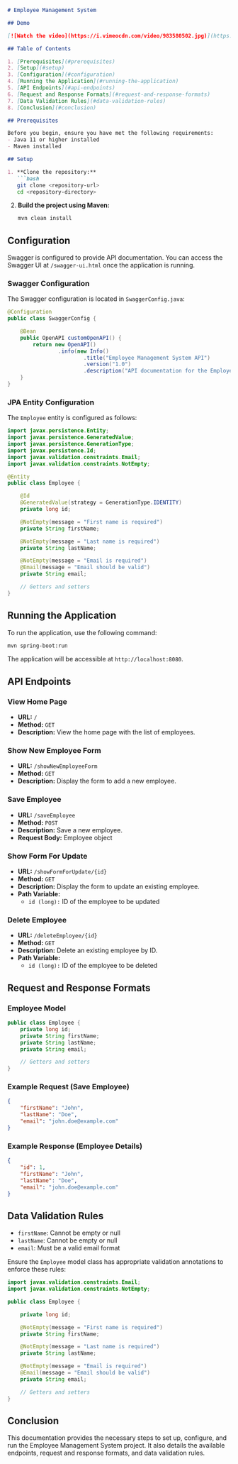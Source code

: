 ```markdown
# Employee Management System

## Demo

[![Watch the video](https://i.vimeocdn.com/video/983580502.jpg)](https://player.vimeo.com/video/983580502)

## Table of Contents

1. [Prerequisites](#prerequisites)
2. [Setup](#setup)
3. [Configuration](#configuration)
4. [Running the Application](#running-the-application)
5. [API Endpoints](#api-endpoints)
6. [Request and Response Formats](#request-and-response-formats)
7. [Data Validation Rules](#data-validation-rules)
8. [Conclusion](#conclusion)

## Prerequisites

Before you begin, ensure you have met the following requirements:
- Java 11 or higher installed
- Maven installed

## Setup

1. **Clone the repository:**
   ```bash
   git clone <repository-url>
   cd <repository-directory>
   ```

2. **Build the project using Maven:**
   ```bash
   mvn clean install
   ```

## Configuration

Swagger is configured to provide API documentation. You can access the Swagger UI at `/swagger-ui.html` once the application is running.

### Swagger Configuration

The Swagger configuration is located in `SwaggerConfig.java`:
```java
@Configuration
public class SwaggerConfig {

    @Bean
    public OpenAPI customOpenAPI() {
        return new OpenAPI()
                .info(new Info()
                        .title("Employee Management System API")
                        .version("1.0")
                        .description("API documentation for the Employee Management System"));
    }
}
```

### JPA Entity Configuration

The `Employee` entity is configured as follows:
```java
import javax.persistence.Entity;
import javax.persistence.GeneratedValue;
import javax.persistence.GenerationType;
import javax.persistence.Id;
import javax.validation.constraints.Email;
import javax.validation.constraints.NotEmpty;

@Entity
public class Employee {

    @Id
    @GeneratedValue(strategy = GenerationType.IDENTITY)
    private long id;

    @NotEmpty(message = "First name is required")
    private String firstName;

    @NotEmpty(message = "Last name is required")
    private String lastName;

    @NotEmpty(message = "Email is required")
    @Email(message = "Email should be valid")
    private String email;

    // Getters and setters
}
```

## Running the Application

To run the application, use the following command:
```bash
mvn spring-boot:run
```

The application will be accessible at `http://localhost:8080`.

## API Endpoints

### View Home Page
- **URL:** `/`
- **Method:** `GET`
- **Description:** View the home page with the list of employees.

### Show New Employee Form
- **URL:** `/showNewEmployeeForm`
- **Method:** `GET`
- **Description:** Display the form to add a new employee.

### Save Employee
- **URL:** `/saveEmployee`
- **Method:** `POST`
- **Description:** Save a new employee.
- **Request Body:** Employee object

### Show Form For Update
- **URL:** `/showFormForUpdate/{id}`
- **Method:** `GET`
- **Description:** Display the form to update an existing employee.
- **Path Variable:**
  - `id (long):` ID of the employee to be updated

### Delete Employee
- **URL:** `/deleteEmployee/{id}`
- **Method:** `GET`
- **Description:** Delete an existing employee by ID.
- **Path Variable:**
  - `id (long):` ID of the employee to be deleted

## Request and Response Formats

### Employee Model
```java
public class Employee {
    private long id;
    private String firstName;
    private String lastName;
    private String email;

    // Getters and setters
}
```

### Example Request (Save Employee)
```json
{
    "firstName": "John",
    "lastName": "Doe",
    "email": "john.doe@example.com"
}
```

### Example Response (Employee Details)
```json
{
    "id": 1,
    "firstName": "John",
    "lastName": "Doe",
    "email": "john.doe@example.com"
}
```

## Data Validation Rules

- `firstName`: Cannot be empty or null
- `lastName`: Cannot be empty or null
- `email`: Must be a valid email format

Ensure the `Employee` model class has appropriate validation annotations to enforce these rules:
```java
import javax.validation.constraints.Email;
import javax.validation.constraints.NotEmpty;

public class Employee {

    private long id;

    @NotEmpty(message = "First name is required")
    private String firstName;

    @NotEmpty(message = "Last name is required")
    private String lastName;

    @NotEmpty(message = "Email is required")
    @Email(message = "Email should be valid")
    private String email;

    // Getters and setters
}
```

## Conclusion

This documentation provides the necessary steps to set up, configure, and run the Employee Management System project. It also details the available endpoints, request and response formats, and data validation rules.
```
